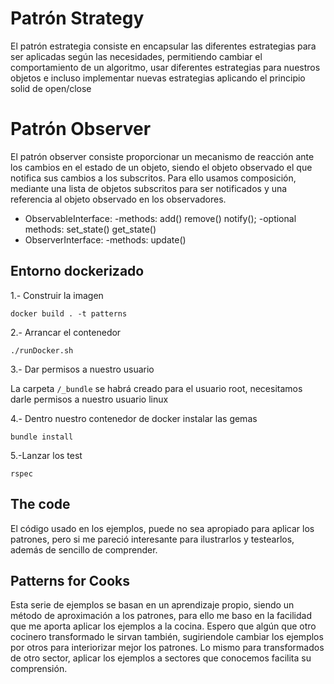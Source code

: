 # Patrón Strategy

El patrón estrategia consiste en encapsular las diferentes estrategias para ser aplicadas según las necesidades, permitiendo cambiar el comportamiento de un algoritmo, usar diferentes estrategias para nuestros objetos e incluso implementar nuevas estrategias aplicando el principio solid de open/close

# Patrón Observer

El patrón observer consiste proporcionar un mecanismo de reacción ante los cambios en el estado de un objeto, siendo el objeto observado el que notifica sus cambios a los subscritos. Para ello usamos composición, mediante una lista de objetos subscritos para ser notificados y una referencia al objeto observado en los observadores.

* ObservableInterface:
  -methods: add() remove() notify();
  -optional methods: set_state() get_state()
* ObserverInterface:
  -methods: update()

## Entorno dockerizado

1.- Construir la imagen

`docker build . -t patterns`

2.- Arrancar el contenedor

`./runDocker.sh`

3.- Dar permisos a nuestro usuario

La carpeta `/_bundle` se habrá creado para el usuario root, necesitamos darle permisos a nuestro usuario linux

4.- Dentro nuestro contenedor de docker instalar las gemas

`bundle install`

5.-Lanzar los test

`rspec`


## The code

El código usado en los ejemplos, puede no sea apropiado para aplicar los patrones, pero si me pareció interesante para ilustrarlos y testearlos, además de sencillo de comprender.

## Patterns for Cooks

Esta serie de ejemplos se basan en un aprendizaje propio, siendo un método de aproximación a los patrones, para ello me baso en la facilidad que me aporta aplicar los ejemplos a la cocina. Espero que algún que otro cocinero transformado le sirvan también, sugiriendole cambiar los ejemplos por otros para interiorizar mejor los patrones. Lo mismo para transformados de otro sector, aplicar los ejemplos a sectores que conocemos facilita su comprensión.
